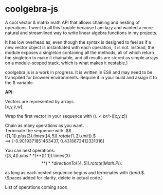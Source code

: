 # coolgebra-js

A cool vector & matrix math API that allows chaining and nesting of operations.
I went to all this trouble because I am lazy and wanted a more natural and streamlined way to write linear algebra functions in my projects.

It has low overhead as, even though the syntax is designed to feel as if a new vector object is instantiated with each operation, it is not. Instead, the module exposes a singleton containing all the methods, all of which return the singleton to make it chainable, and all results are stored as simple arrays on a module-scoped stack, which is what makes it nestable.)

coolgebra.js is a work in progress. It is written in ES6 and may need to be transpiled for browser environments.
Require it in your build and assign it to the $ variable.

**API:**

Vectors are represented by arrays.
<br/>[x,y,z,w]
  
Wrap the first vector in your sequence with $().
<br/>$([x,y,z])

Chain as many operations as you want.
<br/>Terminate the sequence with .$$
<br/>$([1,1]).plus(3).times([4,5]).rotate(1,2).unit().$$
<br/>==> [-0.9019371851463437, 0.4318672412331016]

You can nest operations:
<br/>$([3,4]).plus  **(**$([1,1]).times(3).$$**)**  directionTo([4,5]).rotate(Math.PI).$$

as long as each nested sequence begins and terminates with $() and .$$.
(Spaces added for clarity, delete in actual code.)

List of operations coming soon.
